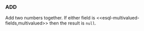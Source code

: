 <!--
This is generated by ESQL’s AbstractFunctionTestCase. Do no edit it. See ../README.md for how to regenerate it.
-->

### ADD
Add two numbers together. If either field is <<esql-multivalued-fields,multivalued>> then the result is `null`.


